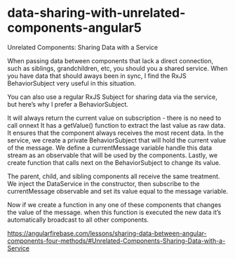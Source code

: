 # data-sharing-with-unrelated-components-angular5

Unrelated Components: Sharing Data with a Service


When passing data between components that lack a direct connection, such as siblings, grandchildren, etc, you should you a shared service. When you have data that should aways been in sync, I find the RxJS BehaviorSubject very useful in this situation.

You can also use a regular RxJS Subject for sharing data via the service, but here’s why I prefer a BehaviorSubject.

It will always return the current value on subscription - there is no need to call onnext
It has a getValue() function to extract the last value as raw data.
It ensures that the component always receives the most recent data.
In the service, we create a private BehaviorSubject that will hold the current value of the message. We define a currentMessage variable handle this data stream as an observable that will be used by the components. Lastly, we create function that calls next on the BehaviorSubject to change its value.

The parent, child, and sibling components all receive the same treatment. We inject the DataService in the constructor, then subscribe to the currentMessage observable and set its value equal to the message variable.

Now if we create a function in any one of these components that changes the value of the message. when this function is executed the new data it’s automatically broadcast to all other components.


https://angularfirebase.com/lessons/sharing-data-between-angular-components-four-methods/#Unrelated-Components-Sharing-Data-with-a-Service
